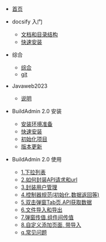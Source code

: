 <!-- docs/_sidebar.md -->

* [首页](/)

* docsify 入门
    * [文档和目录结构](guide/dir/)
    * [快速安装](guide/install/)

* 综合 
    * [综合](other/other.md)
    * [git](other/git.md)
* Javaweb2023
    * [说明](/Javaweb2023/README.md)

* BuildAdmin 2.0 安装
    * [安装环境准备](/buildadmin/install/prepare.md)
    * [快速安装](/buildadmin/install/)
    * [初始化项目](/buildadmin/init/)
    * [版本更新](/buildadmin/update/)

* BuildAdmin 2.0 使用
    * [1.下拉列表](/bd2-use/select/)
    * [2.如何封装API请求和url](/bd2-use/api/)
    * [3.封装用户管理](/bd2-use/member/)
    * [4.控制器规范(初始化,数据返回等)](/bd2-use/controller/)
    * [5.双击弹窗Tab页,API获取数据](/bd2-use/scence/tab.md)
    * [6.文件导入和导出](/bd2-use/scence/file.md)
    * [7.弹窗传值,组件间传值](/bd2-use/scence/value.md)
    * [8.自定义添加页面, 带导入](/bd2-use/scence/add.md)
    * [q.常见问题](/bd2-use/question/)

